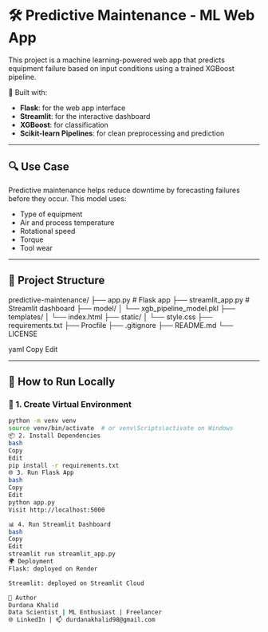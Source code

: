 # 🛠 Predictive Maintenance - ML Web App

This project is a machine learning-powered web app that predicts equipment failure based on input conditions using a trained XGBoost pipeline. 

🚀 Built with:
- **Flask**: for the web app interface
- **Streamlit**: for the interactive dashboard
- **XGBoost**: for classification
- **Scikit-learn Pipelines**: for clean preprocessing and prediction

---

## 🔍 Use Case

Predictive maintenance helps reduce downtime by forecasting failures before they occur. This model uses:
- Type of equipment
- Air and process temperature
- Rotational speed
- Torque
- Tool wear

---

## 📁 Project Structure

predictive-maintenance/
├── app.py # Flask app
├── streamlit_app.py # Streamlit dashboard
├── model/
│ └── xgb_pipeline_model.pkl
├── templates/
│ └── index.html
├── static/
│ └── style.css
├── requirements.txt
├── Procfile
├── .gitignore
├── README.md
└── LICENSE

yaml
Copy
Edit

---

## 🚦 How to Run Locally

### 🧪 1. Create Virtual Environment

```bash
python -m venv venv
source venv/bin/activate  # or venv\Scripts\activate on Windows
📦 2. Install Dependencies
bash
Copy
Edit
pip install -r requirements.txt
🌐 3. Run Flask App
bash
Copy
Edit
python app.py
Visit http://localhost:5000

📊 4. Run Streamlit Dashboard
bash
Copy
Edit
streamlit run streamlit_app.py
🌍 Deployment
Flask: deployed on Render

Streamlit: deployed on Streamlit Cloud

👤 Author
Durdana Khalid
Data Scientist | ML Enthusiast | Freelancer
🌐 LinkedIn | 📫 durdanakhalid98@gmail.com
